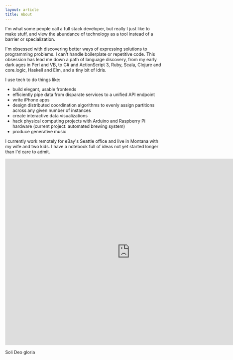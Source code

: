 ```yaml
---
layout: article
title: About
---
```


I'm what some people call a full stack developer, but really I just like to make
stuff, and view the abundance of technology as a tool instead of a barrier or
specialization.

I'm obsessed with discovering better ways of expressing solutions to programming
problems. I can't handle boilerplate or repetitive code. This obsession has lead
me down a path of language discovery, from my early dark ages in Perl and VB, to
C# and ActionScript 3, Ruby, Scala, Clojure and core.logic, Haskell and Elm, and
a tiny bit of Idris.

I use tech to do things like:

- build elegant, usable frontends
- efficiently pipe data from disparate services to a unified API endpoint
- write iPhone apps
- design distributed coordination algorithms to evenly assign partitions across
  any given number of instances
- create interactive data visualizations
- hack physical computing projects with Arduino and Raspberry Pi hardware
  (current project: automated brewing system)
- produce generative music

I currently work remotely for eBay's Seattle office and live in Montana with my
wife and two kids. I have a notebook full of ideas not yet started longer than
I'd care to admit.

<iframe
  src="https://www.google.com/maps/embed?pb=!1m0!3m2!1sen!2sus!4v1420660262572!6m8!1m7!1sgQfFugyX2f9MD2WCkFcsZA!2m2!1d47.6037383!2d-122.333842!3f39.34239832458544!4f-11.83723720111874!5f1.6436239058746196"
  width="800" height="600" frameborder="0" style="border:0">
</iframe>

Soli Deo gloria
